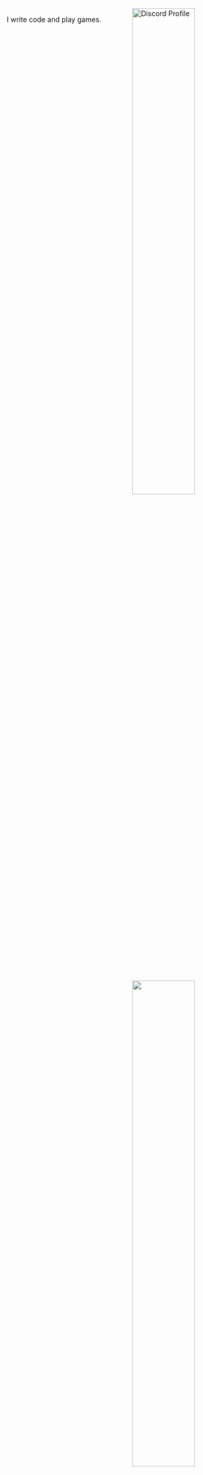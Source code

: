 <a href="https://discord.com/users/451442660490739722" target="_blank">
  <img src="https://lanyard.cnrad.dev/api/451442660490739722" alt="Discord Profile" align="right" width="50%" />
</a>

<img src="https://github-readme-stats.vercel.app/api/top-langs/?username=Adhiraj10&exclude_repo=Basic-Static-Webpage,TSEC-HACKS-2022&theme=midnight-purple&layout=compact" width="50%" align="right">

I write code and play games.
